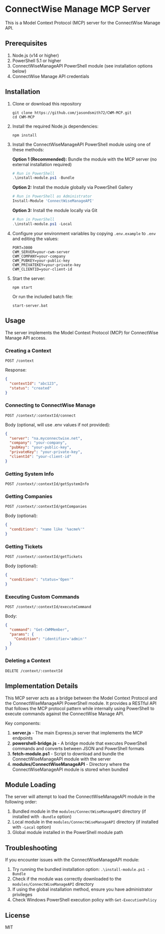 # ConnectWise Manage MCP Server

This is a Model Context Protocol (MCP) server for the ConnectWise Manage API.

## Prerequisites

1. Node.js (v14 or higher)
2. PowerShell 5.1 or higher
3. ConnectWiseManageAPI PowerShell module (see installation options below)
4. ConnectWise Manage API credentials

## Installation

1. Clone or download this repository
   ```
   git clone https://github.com/jasondsmith72/CWM-MCP.git
   cd CWM-MCP
   ```

2. Install the required Node.js dependencies:
   ```
   npm install
   ```

3. Install the ConnectWiseManageAPI PowerShell module using one of these methods:

   **Option 1 (Recommended):** Bundle the module with the MCP server (no external installation required)
   ```powershell
   # Run in PowerShell
   .\install-module.ps1 -Bundle
   ```
   
   **Option 2:** Install the module globally via PowerShell Gallery
   ```powershell
   # Run in PowerShell as Administrator
   Install-Module 'ConnectWiseManageAPI'
   ```
   
   **Option 3:** Install the module locally via Git
   ```powershell
   # Run in PowerShell
   .\install-module.ps1 -Local
   ```

4. Configure your environment variables by copying `.env.example` to `.env` and editing the values:
   ```
   PORT=3000
   CWM_SERVER=your-cwm-server
   CWM_COMPANY=your-company
   CWM_PUBKEY=your-public-key
   CWM_PRIVATEKEY=your-private-key
   CWM_CLIENTID=your-client-id
   ```

5. Start the server:
   ```
   npm start
   ```

   Or run the included batch file:
   ```
   start-server.bat
   ```

## Usage

The server implements the Model Context Protocol (MCP) for ConnectWise Manage API access.

### Creating a Context

```
POST /context
```

Response:
```json
{
  "contextId": "abc123",
  "status": "created"
}
```

### Connecting to ConnectWise Manage

```
POST /context/:contextId/connect
```

Body (optional, will use .env values if not provided):
```json
{
  "server": "na.myconnectwise.net",
  "company": "your-company",
  "pubKey": "your-public-key",
  "privateKey": "your-private-key",
  "clientId": "your-client-id"
}
```

### Getting System Info

```
POST /context/:contextId/getSystemInfo
```

### Getting Companies

```
POST /context/:contextId/getCompanies
```

Body (optional):
```json
{
  "conditions": "name like '%acme%'"
}
```

### Getting Tickets

```
POST /context/:contextId/getTickets
```

Body (optional):
```json
{
  "conditions": "status='Open'"
}
```

### Executing Custom Commands

```
POST /context/:contextId/executeCommand
```

Body:
```json
{
  "command": "Get-CWMMember",
  "params": {
    "Condition": "identifier='admin'"
  }
}
```

### Deleting a Context

```
DELETE /context/:contextId
```

## Implementation Details

This MCP server acts as a bridge between the Model Context Protocol and the ConnectWiseManageAPI PowerShell module. It provides a RESTful API that follows the MCP protocol pattern while internally using PowerShell to execute commands against the ConnectWise Manage API.

Key components:

1. **server.js** - The main Express.js server that implements the MCP endpoints
2. **powershell-bridge.js** - A bridge module that executes PowerShell commands and converts between JSON and PowerShell formats
3. **fetch-module.ps1** - Script to download and bundle the ConnectWiseManageAPI module with the server
4. **modules/ConnectWiseManageAPI** - Directory where the ConnectWiseManageAPI module is stored when bundled

## Module Loading

The server will attempt to load the ConnectWiseManageAPI module in the following order:

1. Bundled module in the `modules/ConnectWiseManageAPI` directory (if installed with `-Bundle` option)
2. Local module in the `modules/ConnectWiseManageAPI` directory (if installed with `-Local` option)
3. Global module installed in the PowerShell module path

## Troubleshooting

If you encounter issues with the ConnectWiseManageAPI module:

1. Try running the bundled installation option: `.\install-module.ps1 -Bundle`
2. Check if the module was correctly downloaded to the `modules/ConnectWiseManageAPI` directory
3. If using the global installation method, ensure you have administrator privileges
4. Check Windows PowerShell execution policy with `Get-ExecutionPolicy`

## License

MIT